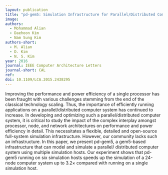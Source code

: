 ```yaml
---
layout: publication
title: "pd-gem5: Simulation Infrastructure for Parallel/Distributed Computer Systems"
image: 
authors:
  - Mohammad Alian
  - Daehoon Kim
  - Nam Sung Kim
authors-short:
  - M. Alian
  - D. Kim
  - N. S. Kim
year: 2016
journal: IEEE Computer Architecture Letters
journal-short: CAL
ref: 
doi: 10.1109/LCA.2015.2438295
---
```


Improving the performance and power efficiency of a single processor has been fraught with various challenges stemming from the end of the classical technology scaling. Thus, the importance of efficiently running applications on a parallel/distributed computer system has continued to increase. In developing and optimizing such a parallel/distributed computer system, it is critical to study the impact of the complex interplay amongst processor, node, and network architectures on performance and power efficiency in detail. This necessitates a flexible, detailed and open-source full-system simulation infrastructure. However, our community lacks such an infrastructure. In this paper, we present pd-gem5, a gem5-based infrastructure that can model and simulate a parallel/ distributed computer system using multiple simulation hosts. Our experiment shows that pd-gem5 running on six simulation hosts speeds up the simulation of a 24-node computer system up to 3.2× compared with running on a single simulation host.

